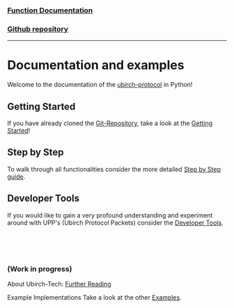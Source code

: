 ### [Function Documentation](https://developer.ubirch.com/function_documentation/ubirch-protocol-python/)

### [Github repository](https://github.com/ubirch/ubirch-protocol-python/tree/ecdsa-betterReadMe)

---

# Documentation and examples
Welcome to the documentation of the [ubirch-protocol](https://github.com/ubirch/ubirch-protocol#readme) in Python!

## Getting Started
If you have already cloned the [Git-Repository](https://github.com/ubirch/ubirch-protocol-python/tree/ecdsa-betterReadMe), 
take a look at the [Getting Started](GettingStarted.md)! 


## Step by Step
To walk through all functionalities consider the more detailed [Step by Step guide](StepByStep.md).


## Developer Tools
If you would like to gain a very profound understanding and experiment around with UPP's 
(Ubirch Protocol Packets) consider the [Developer Tools](DevTools.md).

<br/>
<br/>
<br/>

### (Work in progress)

 About Ubirch-Tech: [Further Reading](FurtherReading.md)

 Example Implementations
Take a look at the other [Examples](Examples.md).
